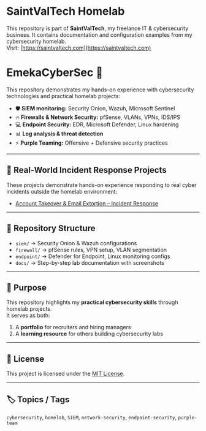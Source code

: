 # SaintValTech Homelab

This repository is part of **SaintValTech**, my freelance IT & cybersecurity business. It contains documentation and configuration examples from my cybersecurity homelab.  
Visit: [https://saintvaltech.com](https://saintvaltech.com)

# EmekaCyberSec 🔐

This repository demonstrates my hands-on experience with cybersecurity technologies and practical homelab projects:

- 🛡️ **SIEM monitoring:** Security Onion, Wazuh, Microsoft Sentinel  
- 🔥 **Firewalls & Network Security:** pfSense, VLANs, VPNs, IDS/IPS  
- 💻 **Endpoint Security:** EDR, Microsoft Defender, Linux hardening  
- 📊 **Log analysis & threat detection**  
- ⚡ **Purple Teaming:** Offensive + Defensive security practices  

---

## 💼 Real-World Incident Response Projects

These projects demonstrate hands-on experience responding to real cyber incidents outside the homelab environment:

- [Account Takeover & Email Extortion – Incident Response](real-world-incidents/README.md)

---

## 📂 Repository Structure
- `siem/` → Security Onion & Wazuh configurations  
- `firewall/` → pfSense rules, VPN setup, VLAN segmentation  
- `endpoint/` → Defender for Endpoint, Linux monitoring configs  
- `docs/` → Step-by-step lab documentation with screenshots  

---

## 🎯 Purpose
This repository highlights my **practical cybersecurity skills** through homelab projects.  
It serves as both:  
1. A **portfolio** for recruiters and hiring managers  
2. A **learning resource** for others building cybersecurity labs  

---

## 📜 License
This project is licensed under the [MIT License](LICENSE).

---

## 🏷️ Topics / Tags
`cybersecurity`, `homelab`, `SIEM`, `network-security`, `endpoint-security`, `purple-team`

